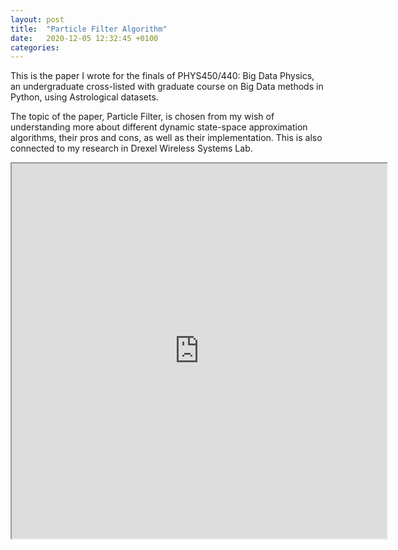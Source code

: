 ```yaml
---
layout: post
title:  "Particle Filter Algorithm"
date:   2020-12-05 12:32:45 +0100
categories:
---
```

This is the paper I wrote for the finals of PHYS450/440: Big Data Physics, an undergraduate cross-listed with graduate course on Big Data methods in Python, using Astrological datasets. 

The topic of the paper, Particle Filter, is chosen from my wish of understanding more about different dynamic state-space approximation algorithms, their pros and cons, as well as their implementation. This is also connected to my research in Drexel Wireless Systems Lab.


<iframe src="https://drive.google.com/file/d/1X2ON4I7gbIwUK3bsq2b53QZBwEhgaq6Y/preview" width="600" height="600"></iframe>
